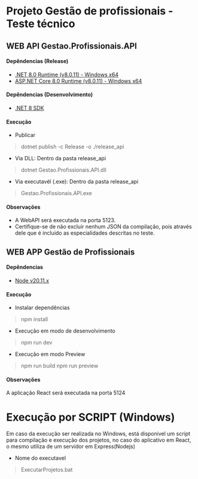 # Projeto Gestão de profissionais - Teste técnico

## WEB API Gestao.Profissionais.API

#### Depêndencias (Release)
- [.NET 8.0 Runtime (v8.0.11) - Windows x64](https://dotnet.microsoft.com/pt-br/download/dotnet/thank-you/runtime-8.0.11-windows-x64-installer?cid=getdotnetcore)
- [ASP.NET Core 8.0 Runtime (v8.0.11) - Windows x64](https://dotnet.microsoft.com/pt-br/download/dotnet/thank-you/runtime-aspnetcore-8.0.11-windows-x64-installer?cid=getdotnetcore)

#### Depêndencias (Desenvolvimento)
- [.NET 8 SDK](https://dotnet.microsoft.com/en-us/download/dotnet/thank-you/sdk-8.0.404-windows-x64-installer)

#### Execução
- Publicar
> dotnet publish -c Release -o ./release_api
- Via DLL: Dentro da pasta release_api 
> dotnet Gestao.Profissionais.API.dll
- Via executavél (.exe): Dentro da pasta release_api 
> Gestao.Profissionais.API.exe

#### Observações
- A WebAPI será executada na porta 5123.
- Certifique-se de não excluir nenhum JSON da compilação, pois através dele que é incluido as especialidades descritas no teste.

## WEB APP Gestão de Profissionais

#### Depêndencias
- [Node v20.11.x](https://nodejs.org/dist/v22.11.0/node-v22.11.0-x64.msi)

#### Execução

- Instalar dependências
> npm install

- Execução em modo de desenvolvimento
> npm run dev

- Execução em modo Preview
> npm run build
> npm run preview

#### Observações
A aplicação React será executada na porta 5124

# Execução por SCRIPT (Windows)
Em caso da execução ser realizada no Windows, está disponivel um script para compilação e execução dos projetos, no caso do aplicativo em React, o mesmo utiliza de um servidor em Express(Nodejs)
- Nome do executavel
> ExecutarProjetos.bat